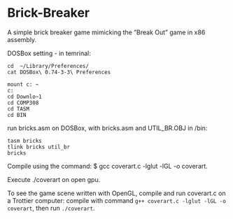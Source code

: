 # Brick-Breaker
A simple brick breaker game mimicking the ”Break Out” game in x86 assembly.

DOSBox setting - in temrinal:
```
cd  ~/Library/Preferences/
cat DOSBox\ 0.74-3-3\ Preferences
```
```
mount c: ~
c:
cd Downlo~1
cd COMP308
cd TASM
cd BIN
```

run bricks.asm on DOSBox, with bricks.asm and UTIL_BR.OBJ in /bin:
```
tasm bricks
tlink bricks util_br
bricks
```

Compile using the command: $ gcc coverart.c -lglut -lGL -o coverart.

Execute ./coverart on open gpu.

To see the game scene written with OpenGL, compile and run coverart.c on a Trottier computer:
compile with command `g++ coverart.c -lglut -lGL -o coverart`, then run `./coverart`.
